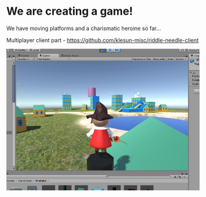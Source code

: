 We are creating a game!
=======================
We have moving platforms and a charismatic heroine so far...

Multiplayer client part - https://github.com/klesun-misc/riddle-needle-client

![alt tag](/screenshots/village.png)
